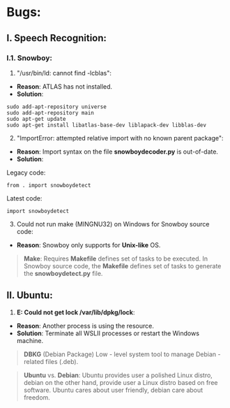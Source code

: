 # Bugs: 
## I. Speech Recognition: 
### I.1. Snowboy: 

1. "/usr/bin/ld: cannot find -lcblas": 
* **Reason**: ATLAS has not installed.
* **Solution**:
```
sudo add-apt-repository universe
sudo add-apt-repository main
sudo apt-get update 
sudo apt-get install libatlas-base-dev liblapack-dev libblas-dev
```

2. "ImportError: attempted relative import with no known parent package": 
* **Reason**: Import syntax on the file **snowboydecoder.py** is out-of-date.
* **Solution**: 

Legacy code: 
```
from . import snowboydetect
```

Latest code: 
```
import snowboydetect
```

3. Could not run make (MINGNU32) on Windows for Snowboy source code:
* **Reason**: Snowboy only supports for **Unix-like** OS.
> **Make**: Requires **Makefile** defines set of tasks to be executed. In Snowboy source code, the **Makefile** defines set of tasks to generate the **snowboydetect.py** file.

## II. Ubuntu: 
1. **E: Could not get lock /var/lib/dpkg/lock**: 
* **Reason**: Another process is using the resource.
* **Solution**: Terminate all WSLII processes or restart the Windows machine.
> **DBKG** (Debian Package) Low - level system tool to manage Debian - related files (.deb).

> **Ubuntu** vs. **Debian**: Ubuntu provides user a polished Linux distro, debian on the other hand, provide user a Linux distro based on free software. Ubuntu cares about user friendly, debian care about freedom.
